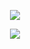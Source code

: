 <!-- <p align="center">
  <a href="https://github.com/feram18/">
    <img src="https://github-readme-stats.vercel.app/api/top-langs/?username=feram18&layout=compact&langs_count=8&theme=dracula" />
  </a>
</p> -->

<p align="center">
  <a href="https://github.com/feram18/">
    <img src="https://github-readme-stats.vercel.app/api?username=feram18&line_height=24&show_icons=true&hide_rank=false&count_private=true&layout=compact&theme=dracula" />
  </a>
</p>

<p align="center">
  <a href="https://github.com/feram18/">
    <img src="https://skillicons.dev/icons?i=java,python,spring,flask,docker,gradle,mysql,postgres,idea,androidstudio,linux,raspberrypi&perline=6" />
  </a>
</p>

